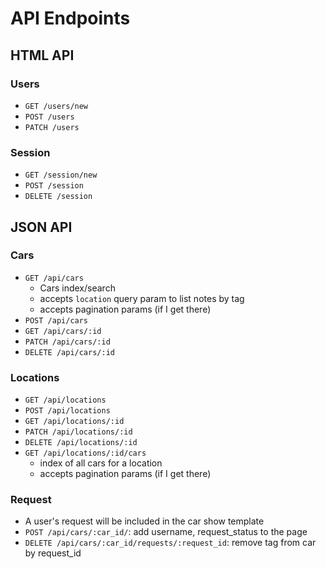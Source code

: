 # API Endpoints

## HTML API

### Users

- `GET /users/new`
- `POST /users`
- `PATCH /users`

### Session

- `GET /session/new`
- `POST /session`
- `DELETE /session`

## JSON API

### Cars

- `GET /api/cars`
  - Cars index/search
  - accepts `location` query param to list notes by tag
  - accepts pagination params (if I get there)
- `POST /api/cars`
- `GET /api/cars/:id`
- `PATCH /api/cars/:id`
- `DELETE /api/cars/:id`

### Locations

- `GET /api/locations`
- `POST /api/locations`
- `GET /api/locations/:id`
- `PATCH /api/locations/:id`
- `DELETE /api/locations/:id`
- `GET /api/locations/:id/cars`
  - index of all cars for a location
  - accepts pagination params (if I get there)

### Request

- A user's request will be included in the car show template
- `POST /api/cars/:car_id/`: add username, request_status to the page
- `DELETE /api/cars/:car_id/requests/:request_id`: remove tag from car by request_id
